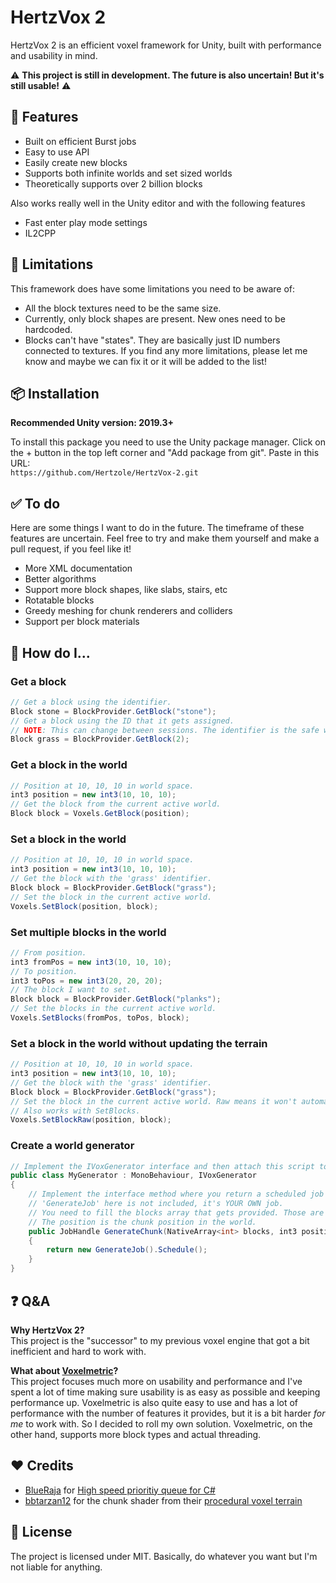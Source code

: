 # HertzVox 2
HertzVox 2 is an efficient voxel framework for Unity, built with performance and usability in mind.

⚠ **This project is still in development. The future is also uncertain! But it's still usable!** ⚠

## 🎇 Features
- Built on efficient Burst jobs
- Easy to use API
- Easily create new blocks
- Supports both infinite worlds and set sized worlds
- Theoretically supports over 2 billion blocks  

Also works really well in the Unity editor and with the following features  

- Fast enter play mode settings
- IL2CPP

## 🚧 Limitations
This framework does have some limitations you need to be aware of:  

- All the block textures need to be the same size. 
- Currently, only block shapes are present. New ones need to be hardcoded.
- Blocks can't have "states". They are basically just ID numbers connected to textures.
If you find any more limitations, please let me know and maybe we can fix it or it will be added to the list!

## 📦 Installation
**Recommended Unity version: 2019.3+**

To install this package you need to use the Unity package manager. Click on the + button in the top left corner and "Add package from git". Paste in this URL:  
`https://github.com/Hertzole/HertzVox-2.git`

## ✅ To do
Here are some things I want to do in the future. The timeframe of these features are uncertain. Feel free to try and make them yourself and make a pull request, if you feel like it! 

- More XML documentation
- Better algorithms
- Support more block shapes, like slabs, stairs, etc
- Rotatable blocks
- Greedy meshing for chunk renderers and colliders
- Support per block materials

## 🔨 How do I...
### Get a block
```cs
// Get a block using the identifier.
Block stone = BlockProvider.GetBlock("stone");
// Get a block using the ID that it gets assigned. 
// NOTE: This can change between sessions. The identifier is the safe way to go.
Block grass = BlockProvider.GetBlock(2);
```

### Get a block in the world
```cs
// Position at 10, 10, 10 in world space.
int3 position = new int3(10, 10, 10);
// Get the block from the current active world.
Block block = Voxels.GetBlock(position);
```

### Set a block in the world
```cs
// Position at 10, 10, 10 in world space.
int3 position = new int3(10, 10, 10);
// Get the block with the 'grass' identifier.
Block block = BlockProvider.GetBlock("grass");
// Set the block in the current active world.
Voxels.SetBlock(position, block);
```

### Set multiple blocks in the world
```cs
// From position.
int3 fromPos = new int3(10, 10, 10);
// To position.
int3 toPos = new int3(20, 20, 20);
// The block I want to set.
Block block = BlockProvider.GetBlock("planks");
// Set the blocks in the current active world.
Voxels.SetBlocks(fromPos, toPos, block);
```

### Set a block in the world without updating the terrain
```cs
// Position at 10, 10, 10 in world space.
int3 position = new int3(10, 10, 10);
// Get the block with the 'grass' identifier.
Block block = BlockProvider.GetBlock("grass");
// Set the block in the current active world. Raw means it won't automatically update the chunks.
// Also works with SetBlocks.
Voxels.SetBlockRaw(position, block);
```

### Create a world generator
```cs
// Implement the IVoxGenerator interface and then attach this script to the same object as the VoxelWorld.
public class MyGenerator : MonoBehaviour, IVoxGenerator
{
    // Implement the interface method where you return a scheduled job that you create.
    // 'GenerateJob' here is not included, it's YOUR OWN job.
    // You need to fill the blocks array that gets provided. Those are the blocks in the chunk.
    // The position is the chunk position in the world.
    public JobHandle GenerateChunk(NativeArray<int> blocks, int3 position)
    {
        return new GenerateJob().Schedule();
    }
}
```

## ❓ Q&A
**Why HertzVox __2__?**  
This project is the "successor" to my previous voxel engine that got a bit inefficient and hard to work with.

**What about [Voxelmetric](https://github.com/Hertzole/Voxelmetric)?**  
This project focuses much more on usability and performance and I've spent a lot of time making sure usability is as easy as possible and keeping performance up. Voxelmetric is also quite easy to use and has a lot of performance with the number of features it provides, but it is a bit harder *for me* to work with. So I decided to roll my own solution. Voxelmetric, on the other hand, supports more block types and actual threading.

## ❤ Credits
- [BlueRaja](https://github.com/BlueRaja) for [High speed prioritiy queue for C#](https://github.com/BlueRaja/High-Speed-Priority-Queue-for-C-Sharp)
- [bbtarzan12](https://github.com/bbtarzan12) for the chunk shader from their [procedural voxel terrain](https://github.com/bbtarzan12/Unity-Procedural-Voxel-Terrain)

## 📃 License
The project is licensed under MIT. Basically, do whatever you want but I'm not liable for anything.
